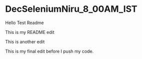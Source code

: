 # DecSeleniumNiru_8_00AM_IST
Hello Test Readme

This is my README edit

This is another edit

This is my final edit before I push my code.